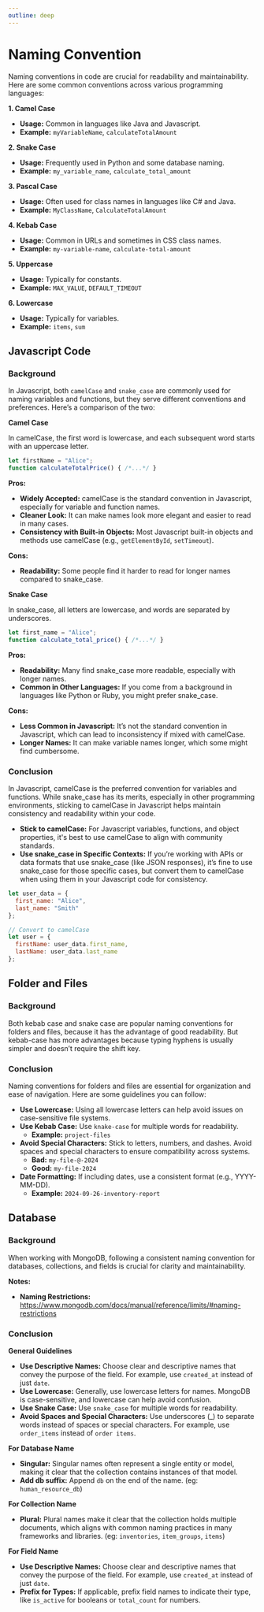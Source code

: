 ```yaml
---
outline: deep
---
```


# Naming Convention

Naming conventions in code are crucial for readability and maintainability. Here are some common conventions across various programming languages:

**1. Camel Case**
- **Usage:** Common in languages like Java and Javascript.
- **Example:** `myVariableName`, `calculateTotalAmount`

**2. Snake Case**
- **Usage:** Frequently used in Python and some database naming.
- **Example:** `my_variable_name`, `calculate_total_amount`

**3. Pascal Case**
- **Usage:** Often used for class names in languages like C# and Java.
- **Example:** `MyClassName`, `CalculateTotalAmount`

**4. Kebab Case**
- **Usage:** Common in URLs and sometimes in CSS class names.
- **Example:** `my-variable-name`, `calculate-total-amount`

**5. Uppercase**
- **Usage:** Typically for constants.
- **Example:** `MAX_VALUE`, `DEFAULT_TIMEOUT`

**6. Lowercase**
- **Usage:** Typically for variables.
- **Example:** `items`, `sum`


## Javascript Code

### Background

In Javascript, both `camelCase` and `snake_case` are commonly used for naming variables and functions, but they serve different conventions and preferences. Here’s a comparison of the two:

**Camel Case**

In camelCase, the first word is lowercase, and each subsequent word starts with an uppercase letter.

```js
let firstName = "Alice";
function calculateTotalPrice() { /*...*/ }
```

**Pros:**

- **Widely Accepted:** camelCase is the standard convention in Javascript, especially for variable and function names.
- **Cleaner Look:** It can make names look more elegant and easier to read in many cases.
- **Consistency with Built-in Objects:** Most Javascript built-in objects and methods use camelCase (e.g., `getElementById`, `setTimeout`).

**Cons:**

- **Readability:** Some people find it harder to read for longer names compared to snake_case.

**Snake Case**

In snake_case, all letters are lowercase, and words are separated by underscores.

```js
let first_name = "Alice";
function calculate_total_price() { /*...*/ }
```

**Pros:**

- **Readability:** Many find snake_case more readable, especially with longer names.
- **Common in Other Languages:** If you come from a background in languages like Python or Ruby, you might prefer snake_case.

**Cons:**

- **Less Common in Javascript:** It’s not the standard convention in Javascript, which can lead to inconsistency if mixed with camelCase.
- **Longer Names:** It can make variable names longer, which some might find cumbersome.

### Conclusion

In Javascript, camelCase is the preferred convention for variables and functions. While snake_case has its merits, especially in other programming environments, sticking to camelCase in Javascript helps maintain consistency and readability within your code.

- **Stick to camelCase:** For Javascript variables, functions, and object properties, it's best to use camelCase to align with community standards.
- **Use snake_case in Specific Contexts:** If you’re working with APIs or data formats that use snake_case (like JSON responses), it’s fine to use snake_case for those specific cases, but convert them to camelCase when using them in your Javascript code for consistency.

```js
let user_data = {
  first_name: "Alice",
  last_name: "Smith"
};

// Convert to camelCase
let user = {
  firstName: user_data.first_name,
  lastName: user_data.last_name
};
```

## Folder and Files

### Background

Both kebab case and snake case are popular naming conventions for folders and files, because it has the advantage of good readability. But kebab-case has more advantages because typing hyphens is usually simpler and doesn’t require the shift key.

### Conclusion

Naming conventions for folders and files are essential for organization and ease of navigation. Here are some guidelines you can follow:

- **Use Lowercase:** Using all lowercase letters can help avoid issues on case-sensitive file systems.
- **Use Kebab Case:** Use `knake-case` for multiple words for readability.
  - **Example:** `project-files`
- **Avoid Special Characters:** Stick to letters, numbers, and dashes. Avoid spaces and special characters to ensure compatibility across systems.
  - **Bad:** `my-file-@-2024`
  - **Good:** `my-file-2024`
- **Date Formatting:** If including dates, use a consistent format (e.g., YYYY-MM-DD).
  - **Example:** `2024-09-26-inventory-report`

## Database

### Background

When working with MongoDB, following a consistent naming convention for databases, collections, and fields is crucial for clarity and maintainability.

**Notes:**
- **Naming Restrictions:** https://www.mongodb.com/docs/manual/reference/limits/#naming-restrictions

### Conclusion

**General Guidelines**

- **Use Descriptive Names:** Choose clear and descriptive names that convey the purpose of the field. For example, use `created_at` instead of just `date`.
- **Use Lowercase:** Generally, use lowercase letters for names. MongoDB is case-sensitive, and lowercase can help avoid confusion.
- **Use Snake Case:** Use `snake_case` for multiple words for readability.
- **Avoid Spaces and Special Characters:** Use underscores (_) to separate words instead of spaces or special characters. For example, use `order_items` instead of `order items`.

**For Database Name**
- **Singular:** Singular names often represent a single entity or model, making it clear that the collection contains instances of that model.
- **Add db suffix:** Append `db` on the end of the name. (eg: `human_resource_db`)

**For Collection Name**
- **Plural:** Plural names make it clear that the collection holds multiple documents, which aligns with common naming practices in many frameworks and libraries. (eg: `inventories`, `item_groups`, `items`)

**For Field Name**
- **Use Descriptive Names:** Choose clear and descriptive names that convey the purpose of the field. For example, use `created_at` instead of just `date`.
- **Prefix for Types:** If applicable, prefix field names to indicate their type, like `is_active` for booleans or `total_count` for numbers.
  

